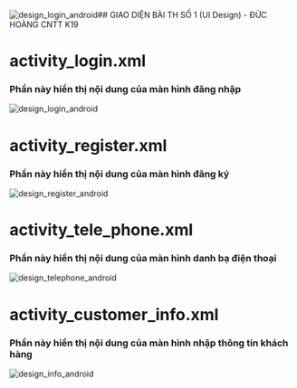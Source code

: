 ![design_login_android](https://github.com/hoangvhvh/UIDesign/assets/136428671/73a14703-ff0d-4f22-858a-cef57ebf06e0)## GIAO DIỆN BÀI TH SỐ 1 (UI Design) - ĐỨC HOÀNG CNTT K19  

# activity_login.xml
 ### Phần này hiển thị nội dung của màn hình đăng nhập
![design_login_android](https://github.com/hoangvhvh/UIDesign/assets/136428671/3a305f2c-ad33-4fbc-a1d6-9fd76d9b811e)


# activity_register.xml
 ### Phần này hiển thị nội dung của màn hình đăng ký
![design_register_android](https://github.com/hoangvhvh/UIDesign/assets/136428671/d156859e-e09a-41fa-98c1-3c36456e6134)

# activity_tele_phone.xml
### Phần này hiển thị nội dung của màn hình danh bạ điện thoại
![design_telephone_android](https://github.com/hoangvhvh/UIDesign/assets/136428671/4e10eaab-9bc8-4e77-97ac-0ee9b1e9391e)

# activity_customer_info.xml
### Phần này hiển thị nội dung của màn hình nhập thông tin khách hàng
![design_info_android](https://github.com/hoangvhvh/UIDesign/assets/136428671/8b9f0309-21fb-4ad8-8763-2120a4c2a637)


